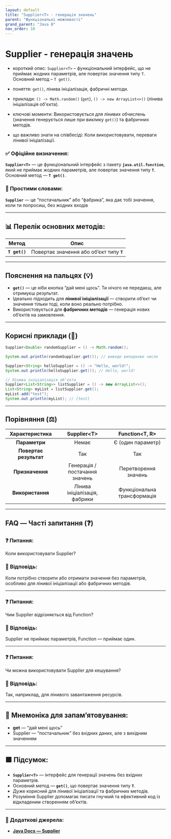 ```yaml
---
layout: default
title: "Supplier<T> - генерація значень"
parent: "Функціональні можливості"
grand_parent: "Java 8"
nav_order: 10
---
```


# Supplier<T> - генерація значень

* короткий опис: `Supplier<T>` – функціональний інтерфейс, що не приймає жодних параметрів, але повертає значення типу `T`. Основний метод – `T get()`.

* поняття: `get()`, лінива ініціалізація, фабричні методи.

* приклади: `() -> Math.random()` (`get`), `() -> new ArrayList<>()` (лінива ініціалізація об'єкта).

* ключові моменти: Використовується для лінивих обчислень (значення генерується лише при виклику `get()`) та фабричних методів.

* що важливо знати на співбесіді: Коли використовувати, переваги лінивої ініціалізації.

### **✅ Офіційне визначення:**

**`Supplier<T>`** — це функціональний інтерфейс з пакету **`java.util.function`**, який не приймає жодних параметрів, але повертає значення типу **`T`**. Основний метод — **`T get()`**.

### **🧠 Простими словами:**

**`Supplier`** — це “постачальник” або “фабрика”, яка дає тобі значення, коли ти попросиш, без жодних входів

---

## 📊 **Перелік основних методів:**

|     Метод     |                   Опис                    |
|:-------------:|:-----------------------------------------:|
| **`T get()`** | Повертає значення або об’єкт типу **`T`** |

---

## **Пояснення на пальцях (💡)**

* **`get()`** — це ніби кнопка “дай мені щось”. Ти нічого не передаєш, але отримуєш результат.
* Ідеально підходить для **лінивої ініціалізації** — створити об’єкт чи значення тільки тоді, коли воно реально потрібно.
* Використовується для **фабричних методів** — генерація нових об’єктів на замовлення.

---

## **Корисні приклади (🧪)**

```java
Supplier<Double> randomSupplier = () -> Math.random();

System.out.println(randomSupplier.get()); // виведе випадкове число

Supplier<String> helloSupplier = () -> "Hello, world!";
System.out.println(helloSupplier.get()); // Hello, world!

// Лінива ініціалізація об'єкта
Supplier<List<String>> listSupplier = () -> new ArrayList<>();
List<String> myList = listSupplier.get();
myList.add("test");
System.out.println(myList); // [test]
```

---

## **Порівняння (⚖️)**

|     Характеристика     |         Supplier\<T\>          |      Function\<T, R\>       |
|:----------------------:|:------------------------------:|:---------------------------:|
|     **Параметри**      |             Немає              |      Є (один параметр)      |
| **Повертає результат** |              Так               |             Так             |
|    **Призначення**     | Генерація / постачання значень |    Перетворення значень     |
|    **Використання**    | Лінива ініціалізація, фабрики  | Функціональна трансформація |

---

## **FAQ — Часті запитання (❓)**

### **❓ Питання:**

 Коли використовувати Supplier?

### **💬 Відповідь:**

Коли потрібно створити або отримати значення без параметрів, особливо для лінивої ініціалізації або фабричних методів.

---

### **❓ Питання:**

 Чим Supplier відрізняється від Function?

### **💬 Відповідь:**

 Supplier не приймає параметрів, Function — приймає один.

---

### **❓ Питання:**

 Чи можна використовувати Supplier для кешування?

### **💬 Відповідь:**

 Так, наприклад, для лінивого завантаження ресурсів.

---

## **🧠 Мнемоніка для запам’ятовування:**

* **get** — “дай мені щось”
* Supplier — “постачальник” без вхідних даних, але з вихідним значенням

---

## **🟩 Підсумок:**

* **`Supplier<T>`** — інтерфейс для генерації значень без вхідних параметрів.
* Основний метод — **`get()`**, що повертає значення типу **`T`**.
* Дуже корисний для лінивої ініціалізації та фабричних методів.
* Розуміння Supplier допомагає писати гнучкий та ефективний код із відкладеним створенням об’єктів.

---

### **🔗 Додаткові джерела:**

* [**Java Docs — Supplier**](https://docs.oracle.com/en/java/javase/17/docs/api/java.base/java/util/function/Supplier.html)
